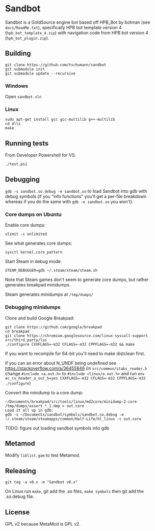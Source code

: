 Sandbot
=======

Sandbot is a GoldSource engine bot based off HPB_Bot by botman (see `docs/ReadMe.txt`), specifically HPB bot template version 4 (`hpb_bot_template_4.zip`) with navigation code from HPB bot version 4 (`hpb_bot_plugin.zip`).


Building
--------

```
git clone https://github.com/tschumann/sandbot
git submodule init
git submodule update --recursive
```

### Windows

Open `sandbot.sln`

### Linux

```
sudo apt-get install gcc gcc-multilib g++-multilib
cd dlls
make
```


Running tests
-------------

From Developer Powershell for VS:
```
./test.ps1
```


Debugging
---------

`gdb -s sandbot.so.debug -e sandbot.so` to load Sandbot into gdb with debug symbols (if you "info functions" you'll get a per-file breakdown whereas if you do the same with `gdb -e sandbot.so` you won't).

### Core dumps on Ubuntu

Enable core dumps:
```
ulimit -c unlimited
```

See what generates core dumps:
```
sysctl kernel.core_pattern
```

Start Steam in debug mode:
```
STEAM_DEBUGGER=gdb ~/.steam/steam/steam.sh
```

Note that Steam games don't seem to generate core dumps, but rather generates breakpad minidumps.

Steam generates minidumps at `/tmp/dumps/`

### Debugging minidumps
Clone and build Google Breakpad:
```
git clone https://github.com/google/breakpad
cd breakpad
git clone https://chromium.googlesource.com/linux-syscall-support src/third_party/lss
./configure CXXFLAGS=-m32 CFLAGS=-m32 CPPFLAGS=-m32 && make
```

If you want to recompile for 64-bit you'll need to make distclean first.

If you can an error about N_UNDF being undefined see https://stackoverflow.com/a/36455846
(in `src/common/stabs_reader.h` change `#include <a.out.h>` to `#include <linux/a.out.h>` and run `env ac_cv_header_a_out_h=yes CXXFLAGS=-m32 CFLAGS=-m32 CPPFLAGS=-m32 ./configure`)

Convert the minidump to a core dump:
```
~/Documents/breakpad/src/tools/linux/md2core/minidump-2-core /tmp/dumps/assert_*_1.dmp > out.core
Load it all up in gdb:
gdb -s ~/Documents/sandbot/symbols/sandbot.so.debug -e ~/.steam/steam/steamapps/common/Half-Life/hl_linux -c out.core
```

TODO: figure out loading sandbot symbols into gdb


Metamod
-------

Modify `liblist.gam` to test Metamod.


Releasing
---------

```
git tag -a v0.x -m "Sandbot v0.x"
```

On Linux run `make`, git add the .so files, `make symbols` then git add the .so.debug file.


License
-------

GPL v2 because MetaMod is GPL v2.